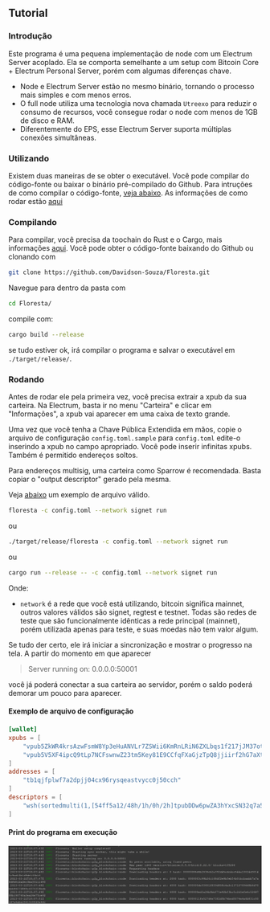 ## Tutorial

### Introdução

Este programa é uma pequena implementação de node com um Electrum Server acoplado. Ela se comporta semelhante a um setup com Bitcoin Core + Electrum Personal Server, porém com algumas diferenças chave.  

- Node e Electrum Server estão no mesmo binário, tornando o processo mais simples e com menos erros.
- O full node utiliza uma tecnologia nova chamada `Utreexo` para reduzir o consumo de recursos, você consegue rodar o node com menos de 1GB de disco e RAM.
- Diferentemente do EPS, esse Electrum Server suporta múltiplas conexões simultâneas.

### Utilizando

Existem duas maneiras de se obter o executável. Você pode compilar do código-fonte ou baixar o binário pré-compilado do Github. Para intruções de como compilar o código-fonte, [veja abaixo](#compilando). As informações de como rodar estão [aqui](#rodando)

### Compilando

Para compilar, você precisa da toochain do Rust e o Cargo, mais informações [aqui](https://www.rust-lang.org/).
Você pode obter o código-fonte baixando do Github ou clonando com

```bash
git clone https://github.com/Davidson-Souza/Floresta.git
```

Navegue para dentro da pasta com

```bash
cd Floresta/
```

compile com:

```bash
cargo build --release
```

se tudo estiver ok, irá compilar o programa e salvar o executável em `./target/release/`.

### Rodando

Antes de rodar ele pela primeira vez, você precisa extrair a xpub da sua carteira. Na Electrum, basta ir no menu "Carteira" e clicar em "Informações", a xpub vai aparecer em uma caixa de texto grande.

Uma vez que você tenha a Chave Pública Extendida em mãos, copie o arquivo de configuração `config.toml.sample` para `config.toml` edite-o inserindo a xpub no campo apropriado. Você pode inserir infinitas xpubs. Também é permitido endereços soltos.

Para endereços multisig, uma carteira como Sparrow é recomendada. Basta copiar o "output descriptor" gerado pela mesma.

Veja [abaixo](#config_example) um exemplo de arquivo válido.

```bash
floresta -c config.toml --network signet run
```

ou

```bash
./target/release/floresta -c config.toml --network signet run
```

ou

```bash
cargo run --release -- -c config.toml --network signet run
```

Onde:

- `network` é a rede que você está utilizando, bitcoin significa mainnet, outros valores válidos são signet, regtest e testnet. Todas são redes de teste que são funcionalmente idênticas a rede principal (mainnet), porém utilizada apenas para teste, e suas moedas não tem valor algum.

Se tudo der certo, ele irá iniciar a sincronização e mostrar o progresso na tela. A partir do momento em que aparecer
> Server running on: 0.0.0.0:50001

você já poderá conectar a sua carteira ao servidor, porém o saldo poderá demorar um pouco para aparecer.

#### Exemplo de arquivo de configuração
```toml
[wallet]
xpubs = [
    "vpub5ZkWR4krsAzwFsmW8Yp3eHuANVLr7ZSWii6KmRnLRiN6ZXLbqs1f217jJM37oteQoyng82yw44XQU8PYJJBGgVzvJ96dQZEyZZcDiDmoJXw",
    "vpub5V5XF4ipcQ9tLp7NCFswnwZ23tm5Key81E9CCfqFXaGjzTpQ8jjiirf2hG7aXtqXbRDFxMvEhdGdeFcqQ3jUGUkq4mqo2VoGCDWCZvPQvUy",
]
addresses = [
    "tb1qjfplwf7a2dpjj04cx96rysqeastvycc0j50cch"
]
descriptors = [
    "wsh(sortedmulti(1,[54ff5a12/48h/1h/0h/2h]tpubDDw6pwZA3hYxcSN32q7a5ynsKmWr4BbkBNHydHPKkM4BZwUfiK7tQ26h7USm8kA1E2FvCy7f7Er7QXKF8RNptATywydARtzgrxuPDwyYv4x/<0;1>/*,[bcf969c0/48h/1h/0h/2h]tpubDEFdgZdCPgQBTNtGj4h6AehK79Jm4LH54JrYBJjAtHMLEAth7LuY87awx9ZMiCURFzFWhxToRJK6xp39aqeJWrG5nuW3eBnXeMJcvDeDxfp/<0;1>/*))#fuw35j0q"
]
```

#### Print do programa em execução

![Um print dos logs de uma instância do Floresta rodando em uma terminal em uma distribuição GNU/Linux](./assets/Screenshot_ibd.jpg)
